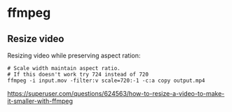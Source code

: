 # ffmpeg

## Resize video

Resizing video while preserving aspect ration:

```
# Scale width maintain aspect ratio.
# If this doesn't work try 724 instead of 720
ffmpeg -i input.mov -filter:v scale=720:-1 -c:a copy output.mp4
```

https://superuser.com/questions/624563/how-to-resize-a-video-to-make-it-smaller-with-ffmpeg
